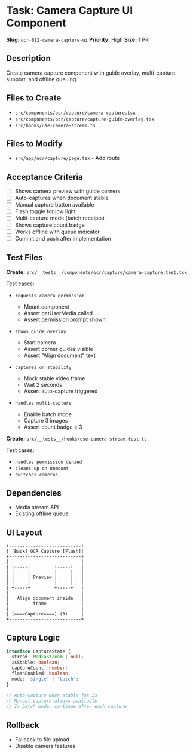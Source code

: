 # Task: Camera Capture UI Component

**Slug:** `ocr-012-camera-capture-ui`
**Priority:** High
**Size:** 1 PR

## Description
Create camera capture component with guide overlay, multi-capture support, and offline queuing.

## Files to Create
- `src/components/ocr/capture/camera-capture.tsx`
- `src/components/ocr/capture/capture-guide-overlay.tsx`
- `src/hooks/use-camera-stream.ts`

## Files to Modify
- `src/app/ocr/capture/page.tsx` - Add route

## Acceptance Criteria
- [ ] Shows camera preview with guide corners
- [ ] Auto-captures when document stable
- [ ] Manual capture button available
- [ ] Flash toggle for low light
- [ ] Multi-capture mode (batch receipts)
- [ ] Shows capture count badge
- [ ] Works offline with queue indicator
- [ ] Commit and push after implementation

## Test Files
**Create:** `src/__tests__/components/ocr/capture/camera-capture.test.tsx`

Test cases:
- `requests camera permission`
  - Mount component
  - Assert getUserMedia called
  - Assert permission prompt shown
  
- `shows guide overlay`
  - Start camera
  - Assert corner guides visible
  - Assert "Align document" text
  
- `captures on stability`
  - Mock stable video frame
  - Wait 2 seconds
  - Assert auto-capture triggered
  
- `handles multi-capture`
  - Enable batch mode
  - Capture 3 images
  - Assert count badge = 3

**Create:** `src/__tests__/hooks/use-camera-stream.test.ts`

Test cases:
- `handles permission denied`
- `cleans up on unmount`
- `switches cameras`

## Dependencies
- Media stream API
- Existing offline queue

## UI Layout
```
+---------------------------+
| [Back] OCR Capture [Flash]|
+---------------------------+
|                           |
| +-----+         +-----+   |
| |     |         |     |   |
| |     | Preview |     |   |
| |     |         |     |   |
| +-----+         +-----+   |
|                           |
|   Align document inside   |
|         frame             |
|                           |
| [====Capture====] (3)     |
+---------------------------+
```

## Capture Logic
```typescript
interface CaptureState {
  stream: MediaStream | null;
  isStable: boolean;
  captureCount: number;
  flashEnabled: boolean;
  mode: 'single' | 'batch';
}

// Auto-capture when stable for 2s
// Manual capture always available
// In batch mode, continue after each capture
```

## Rollback
- Fallback to file upload
- Disable camera features